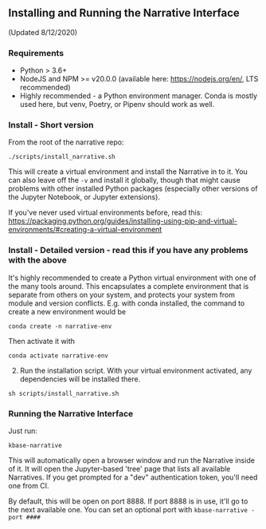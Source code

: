 ## Installing and Running the Narrative Interface
(Updated 8/12/2020)

### Requirements

* Python > 3.6+
* NodeJS and NPM >= v20.0.0 (available here: https://nodejs.org/en/, LTS recommended)
* Highly recommended - a Python environment manager. Conda is mostly used here, but venv, Poetry, or Pipenv should work as well.

### Install - Short version

From the root of the narrative repo:
```
./scripts/install_narrative.sh
```

This will create a virtual environment and install the Narrative in to it. You can also leave off the `-v` and install it globally, though that might cause problems with other installed Python packages (especially other versions of the Jupyter Notebook, or Jupyter extensions).

If you've never used virtual environments before, read this: https://packaging.python.org/guides/installing-using-pip-and-virtual-environments/#creating-a-virtual-environment


### Install - Detailed version - read this if you have any problems with the above

It's highly recommended to create a Python virtual environment with one of the many tools around. This encapsulates a complete environment that is separate from others on your system, and protects your system from module and version conflicts. E.g. with conda installed, the command to create a new environment would be
```
conda create -n narrative-env
```
Then activate it with
```
conda activate narrative-env
```

2. Run the installation script. With your virtual environment activated, any dependencies will be installed there.
```
sh scripts/install_narrative.sh
```

### Running the Narrative Interface
Just run:
```
kbase-narrative
```
This will automatically open a browser window and run the Narrative inside of it. It will open the Jupyter-based 'tree' page that lists all available Narratives. If you get prompted for a "dev" authentication token, you'll need one from CI.

By default, this will be open on port 8888. If port 8888 is in use, it'll go to the next available one. You can set an optional port with `kbase-narrative -port ####`
